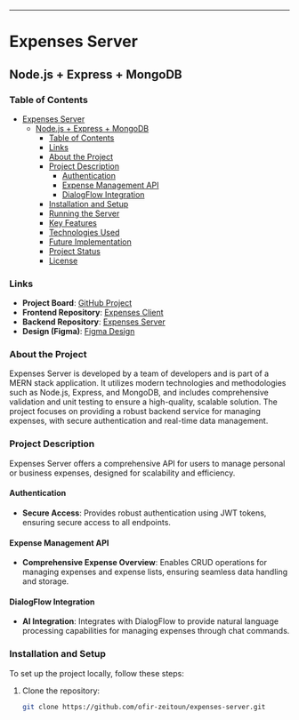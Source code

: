 ---

# Expenses Server

## Node.js + Express + MongoDB

### Table of Contents
- [Expenses Server](#expenses-server)
  - [Node.js + Express + MongoDB](#nodejs--express--mongodb)
    - [Table of Contents](#table-of-contents)
    - [Links](#links)
    - [About the Project](#about-the-project)
    - [Project Description](#project-description)
      - [Authentication](#authentication)
      - [Expense Management API](#expense-management-api)
      - [DialogFlow Integration](#dialogflow-integration)
    - [Installation and Setup](#installation-and-setup)
    - [Running the Server](#running-the-server)
    - [Key Features](#key-features)
    - [Technologies Used](#technologies-used)
    - [Future Implementation](#future-implementation)
    - [Project Status](#project-status)
    - [License](#license)

### Links
- **Project Board**: [GitHub Project](https://github.com/users/ofir-zeitoun/projects/2)
- **Frontend Repository**: [Expenses Client](https://github.com/ofir-zeitoun/expenses-client)
- **Backend Repository**: [Expenses Server](https://github.com/ofir-zeitoun/expenses-server)
- **Design (Figma)**: [Figma Design](https://www.figma.com/file/QaLtJUErrNqG1TWroa8xUa/Untitled?type=design&node-id=2-1353&mode=design&t=K6H7aqa675qbkX7G-0)

### About the Project
Expenses Server is developed by a team of developers and is part of a MERN stack application. It utilizes modern technologies and methodologies such as Node.js, Express, and MongoDB, and includes comprehensive validation and unit testing to ensure a high-quality, scalable solution. The project focuses on providing a robust backend service for managing expenses, with secure authentication and real-time data management.

### Project Description
Expenses Server offers a comprehensive API for users to manage personal or business expenses, designed for scalability and efficiency.

#### Authentication
- **Secure Access**: Provides robust authentication using JWT tokens, ensuring secure access to all endpoints.

#### Expense Management API
- **Comprehensive Expense Overview**: Enables CRUD operations for managing expenses and expense lists, ensuring seamless data handling and storage.

#### DialogFlow Integration
- **AI Integration**: Integrates with DialogFlow to provide natural language processing capabilities for managing expenses through chat commands.

### Installation and Setup
To set up the project locally, follow these steps:

1. Clone the repository:
   ```bash
   git clone https://github.com/ofir-zeitoun/expenses-server.git